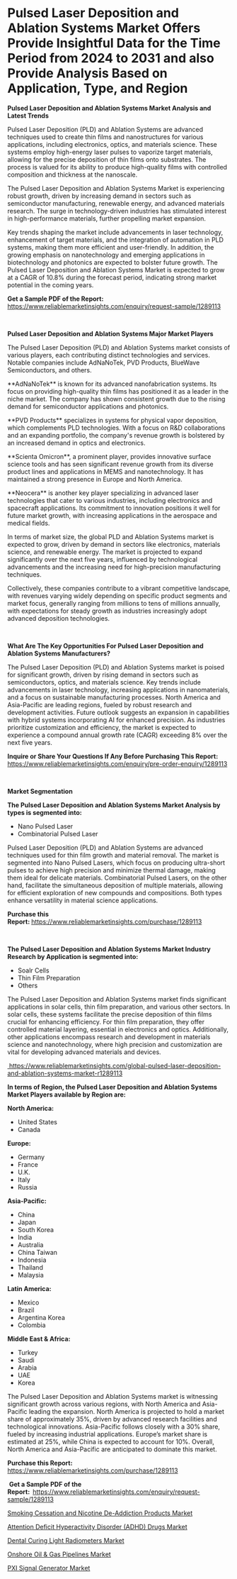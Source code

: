 <p><h1>Pulsed Laser Deposition and Ablation Systems Market Offers Provide Insightful Data for the Time Period from 2024 to 2031 and also Provide Analysis Based on Application, Type, and Region</h1></p><p><strong>Pulsed Laser Deposition and Ablation Systems Market Analysis and Latest Trends</strong></p>
<p><p>Pulsed Laser Deposition (PLD) and Ablation Systems are advanced techniques used to create thin films and nanostructures for various applications, including electronics, optics, and materials science. These systems employ high-energy laser pulses to vaporize target materials, allowing for the precise deposition of thin films onto substrates. The process is valued for its ability to produce high-quality films with controlled composition and thickness at the nanoscale.</p><p>The Pulsed Laser Deposition and Ablation Systems Market is experiencing robust growth, driven by increasing demand in sectors such as semiconductor manufacturing, renewable energy, and advanced materials research. The surge in technology-driven industries has stimulated interest in high-performance materials, further propelling market expansion. </p><p>Key trends shaping the market include advancements in laser technology, enhancement of target materials, and the integration of automation in PLD systems, making them more efficient and user-friendly. In addition, the growing emphasis on nanotechnology and emerging applications in biotechnology and photonics are expected to bolster future growth. The Pulsed Laser Deposition and Ablation Systems Market is expected to grow at a CAGR of 10.8% during the forecast period, indicating strong market potential in the coming years.</p></p>
<p><strong>Get a Sample PDF of the Report:&nbsp;</strong> <a href="https://www.reliablemarketinsights.com/enquiry/request-sample/1289113?utm_campaign=1772&utm_medium=2&utm_source=Github&utm_content=ia&utm_term=26102024&utm_id=pulsed-laser-deposition-and-ablation-systems">https://www.reliablemarketinsights.com/enquiry/request-sample/1289113</a></p>
<p>&nbsp;</p>
<p><strong>Pulsed Laser Deposition and Ablation Systems Major Market Players</strong></p>
<p><p>The Pulsed Laser Deposition (PLD) and Ablation Systems market consists of various players, each contributing distinct technologies and services. Notable companies include AdNaNoTek, PVD Products, BlueWave Semiconductors, and others.</p><p>**AdNaNoTek** is known for its advanced nanofabrication systems. Its focus on providing high-quality thin films has positioned it as a leader in the niche market. The company has shown consistent growth due to the rising demand for semiconductor applications and photonics.</p><p>**PVD Products** specializes in systems for physical vapor deposition, which complements PLD technologies. With a focus on R&D collaborations and an expanding portfolio, the company's revenue growth is bolstered by an increased demand in optics and electronics. </p><p>**Scienta Omicron**, a prominent player, provides innovative surface science tools and has seen significant revenue growth from its diverse product lines and applications in MEMS and nanotechnology. It has maintained a strong presence in Europe and North America.</p><p>**Neocera** is another key player specializing in advanced laser technologies that cater to various industries, including electronics and spacecraft applications. Its commitment to innovation positions it well for future market growth, with increasing applications in the aerospace and medical fields.</p><p>In terms of market size, the global PLD and Ablation Systems market is expected to grow, driven by demand in sectors like electronics, materials science, and renewable energy. The market is projected to expand significantly over the next five years, influenced by technological advancements and the increasing need for high-precision manufacturing techniques.</p><p>Collectively, these companies contribute to a vibrant competitive landscape, with revenues varying widely depending on specific product segments and market focus, generally ranging from millions to tens of millions annually, with expectations for steady growth as industries increasingly adopt advanced deposition technologies.</p></p>
<p>&nbsp;</p>
<p><strong>What Are The Key Opportunities For Pulsed Laser Deposition and Ablation Systems Manufacturers?</strong></p>
<p><p>The Pulsed Laser Deposition (PLD) and Ablation Systems market is poised for significant growth, driven by rising demand in sectors such as semiconductors, optics, and materials science. Key trends include advancements in laser technology, increasing applications in nanomaterials, and a focus on sustainable manufacturing processes. North America and Asia-Pacific are leading regions, fueled by robust research and development activities. Future outlook suggests an expansion in capabilities with hybrid systems incorporating AI for enhanced precision. As industries prioritize customization and efficiency, the market is expected to experience a compound annual growth rate (CAGR) exceeding 8% over the next five years.</p></p>
<p><strong>Inquire or Share Your Questions If Any Before Purchasing This Report:</strong> <a href="https://www.reliablemarketinsights.com/enquiry/pre-order-enquiry/1289113?utm_campaign=1772&utm_medium=2&utm_source=Github&utm_content=ia&utm_term=26102024&utm_id=pulsed-laser-deposition-and-ablation-systems">https://www.reliablemarketinsights.com/enquiry/pre-order-enquiry/1289113</a></p>
<p>&nbsp;</p>
<p><strong>Market Segmentation</strong></p>
<p><strong>The Pulsed Laser Deposition and Ablation Systems Market Analysis by types is segmented into:</strong></p>
<p><ul><li>Nano Pulsed Laser</li><li>Combinatorial Pulsed Laser</li></ul></p>
<p><p>Pulsed Laser Deposition (PLD) and Ablation Systems are advanced techniques used for thin film growth and material removal. The market is segmented into Nano Pulsed Lasers, which focus on producing ultra-short pulses to achieve high precision and minimize thermal damage, making them ideal for delicate materials. Combinatorial Pulsed Lasers, on the other hand, facilitate the simultaneous deposition of multiple materials, allowing for efficient exploration of new compounds and compositions. Both types enhance versatility in material science applications.</p></p>
<p><strong>Purchase this Report:&nbsp;</strong><a href="https://www.reliablemarketinsights.com/purchase/1289113?utm_campaign=1772&utm_medium=2&utm_source=Github&utm_content=ia&utm_term=26102024&utm_id=pulsed-laser-deposition-and-ablation-systems">https://www.reliablemarketinsights.com/purchase/1289113</a></p>
<p>&nbsp;</p>
<p><strong>The Pulsed Laser Deposition and Ablation Systems Market Industry Research by Application is segmented into:</strong></p>
<p><ul><li>Soalr Cells</li><li>Thin Film Preparation</li><li>Others</li></ul></p>
<p><p>The Pulsed Laser Deposition and Ablation Systems market finds significant applications in solar cells, thin film preparation, and various other sectors. In solar cells, these systems facilitate the precise deposition of thin films crucial for enhancing efficiency. For thin film preparation, they offer controlled material layering, essential in electronics and optics. Additionally, other applications encompass research and development in materials science and nanotechnology, where high precision and customization are vital for developing advanced materials and devices.</p></p>
<p><a href="https://www.reliablemarketinsights.com/global-pulsed-laser-deposition-and-ablation-systems-market-r1289113?utm_campaign=1772&utm_medium=2&utm_source=Github&utm_content=ia&utm_term=26102024&utm_id=pulsed-laser-deposition-and-ablation-systems">&nbsp;https://www.reliablemarketinsights.com/global-pulsed-laser-deposition-and-ablation-systems-market-r1289113</a></p>
<p><strong>In terms of Region, the Pulsed Laser Deposition and Ablation Systems Market Players available by Region are:</strong></p>
<p>
    <p> <strong> North America: </strong>
        <ul>
            <li>United States</li>
            <li>Canada</li>
        </ul>
        </p> 
    <p> <strong> Europe: </strong>
        <ul>
            <li>Germany</li>
            <li>France</li>
            <li>U.K.</li>
            <li>Italy</li>
            <li>Russia</li>
        </ul>
        </p> 
    <p> <strong> Asia-Pacific: </strong>
        <ul>
            <li>China</li>
            <li>Japan</li>
            <li>South Korea</li>
            <li>India</li>
            <li>Australia</li>
            <li>China Taiwan</li>
            <li>Indonesia</li>
            <li>Thailand</li>
            <li>Malaysia</li>
        </ul>
        </p> 
    <p> <strong> Latin America: </strong>
        <ul>
            <li>Mexico</li>
            <li>Brazil</li>
            <li>Argentina Korea</li>
            <li>Colombia</li>
        </ul>
        </p> 
    <p> <strong> Middle East & Africa: </strong>
        <ul>
            <li>Turkey</li>
            <li>Saudi</li>
            <li>Arabia</li>
            <li>UAE</li>
            <li>Korea</li>
        </ul>
    </p>
    </p>
<p><p>The Pulsed Laser Deposition and Ablation Systems market is witnessing significant growth across various regions, with North America and Asia-Pacific leading the expansion. North America is projected to hold a market share of approximately 35%, driven by advanced research facilities and technological innovations. Asia-Pacific follows closely with a 30% share, fueled by increasing industrial applications. Europe’s market share is estimated at 25%, while China is expected to account for 10%. Overall, North America and Asia-Pacific are anticipated to dominate this market.</p></p>
<p><strong>Purchase this Report: </strong><a href="https://www.reliablemarketinsights.com/purchase/1289113?utm_campaign=1772&utm_medium=2&utm_source=Github&utm_content=ia&utm_term=26102024&utm_id=pulsed-laser-deposition-and-ablation-systems">https://www.reliablemarketinsights.com/purchase/1289113</a></p>
<p>&nbsp;<strong>Get a Sample PDF of the Report:&nbsp;&nbsp;</strong><a href="https://www.reliablemarketinsights.com/enquiry/request-sample/1289113?utm_campaign=1772&utm_medium=2&utm_source=Github&utm_content=ia&utm_term=26102024&utm_id=pulsed-laser-deposition-and-ablation-systems">https://www.reliablemarketinsights.com/enquiry/request-sample/1289113</a></p>
<p><strong></strong></p>
<p><p><a href="https://www.linkedin.com/pulse/smoking-cessation-nicotine-de-addiction-products-revenue-eyyzf?utm_campaign=1772&utm_medium=2&utm_source=Github&utm_content=ia&utm_term=26102024&utm_id=pulsed-laser-deposition-and-ablation-systems">Smoking Cessation and Nicotine De-Addiction Products Market</a></p><p><a href="https://www.linkedin.com/pulse/attention-deficit-hyperactivity-disorder-adhd-drugs-29uzf?utm_campaign=1772&utm_medium=2&utm_source=Github&utm_content=ia&utm_term=26102024&utm_id=pulsed-laser-deposition-and-ablation-systems">Attention Deficit Hyperactivity Disorder (ADHD) Drugs Market</a></p><p><a href="https://www.linkedin.com/pulse/trends-global-dental-curing-light-radiometers-market-4rcaf?utm_campaign=1772&utm_medium=2&utm_source=Github&utm_content=ia&utm_term=26102024&utm_id=pulsed-laser-deposition-and-ablation-systems">Dental Curing Light Radiometers Market</a></p><p><a href="https://www.linkedin.com/pulse/comprehensive-onshore-oil-gas-pipelines-market-report-segmentation-flioc?utm_campaign=1772&utm_medium=2&utm_source=Github&utm_content=ia&utm_term=26102024&utm_id=pulsed-laser-deposition-and-ablation-systems">Onshore Oil & Gas Pipelines Market</a></p><p><a href="https://issuu.com/reportprime-2/docs/pxi-signal-generator-market-size-20_bb1e979c7563b8?utm_campaign=1772&utm_medium=2&utm_source=Github&utm_content=ia&utm_term=26102024&utm_id=pulsed-laser-deposition-and-ablation-systems">PXI Signal Generator Market</a></p></p>